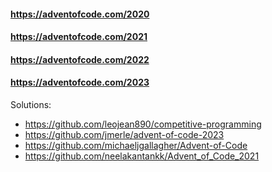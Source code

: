 #### https://adventofcode.com/2020
#### https://adventofcode.com/2021
#### https://adventofcode.com/2022
#### https://adventofcode.com/2023

Solutions:
- https://github.com/leojean890/competitive-programming
- https://github.com/jmerle/advent-of-code-2023
- https://github.com/michaeljgallagher/Advent-of-Code
- https://github.com/neelakantankk/Advent_of_Code_2021
